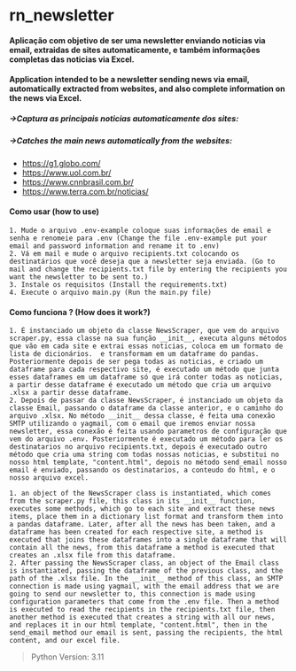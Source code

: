 # rn_newsletter
#### Aplicação com objetivo de ser uma newsletter enviando noticias via email, extraidas de sites automaticamente, e também informações completas das noticias via Excel.

#### Application intended to be a newsletter sending news via email, automatically extracted from websites, and also complete information on the news via Excel.

##### ->Captura as principais noticias automaticamente dos sites:
##### ->Catches the main news automatically from the websites:

- https://g1.globo.com/
- https://www.uol.com.br/
- https://www.cnnbrasil.com.br/
- https://www.terra.com.br/noticias/

#### Como usar (how to use)

    1. Mude o arquivo .env-example coloque suas informações de email e senha e renomeie para .env (Change the file .env-example put your email and password information and rename it to .env)
    2. Vá em mail e mude o arquivo recipients.txt colocando os destinatários que você deseja que a newsletter seja enviada. (Go to mail and change the recipients.txt file by entering the recipients you want the newsletter to be sent to.)
    3. Instale os requisitos (Install the requirements.txt)
    4. Execute o arquivo main.py (Run the main.py file)


#### Como funciona ? (How does it work?)

    1. É instanciado um objeto da classe NewsScraper, que vem do arquivo scraper.py, essa classe na sua função __init__, executa alguns métodos que vão em cada site e extrai essas noticias, coloca em um formato de lista de dicionários.  e transformam em um dataframe do pandas. Posteriormente depois de ser pega todas as noticias, e criado um dataframe para cada respectivo site, é executado um método que junta esses dataframes em um dataframe só que irá conter todas as noticias, a partir desse dataframe é executado um método que cria um arquivo .xlsx a partir desse dataframe.
    2. Depois de passar da classe NewsScraper, é instanciado um objeto da classe Email, passando o dataframe da classe anterior, e o caminho do arquivo .xlsx. No método __init__ dessa classe, é feita uma conexão SMTP utilizando o yagmail, com o email que iremos enviar nossa newsletter, essa conexão é feita usando parametros de configuração que vem do arquivo .env. Posteriormente é executado um método para ler os destinatarios no arquivo recipients.txt, depois é executado outro método que cria uma string com todas nossas noticias, e substitui no nosso html template, "content.html", depois no método send_email nosso email é enviado, passando os destinatarios, a conteudo do html, e o nosso arquivo excel.

    1. an object of the NewsScraper class is instantiated, which comes from the scraper.py file, this class in its __init__ function, executes some methods, which go to each site and extract these news items, place them in a dictionary list format and transform them into a pandas dataframe. Later, after all the news has been taken, and a dataframe has been created for each respective site, a method is executed that joins these dataframes into a single dataframe that will contain all the news, from this dataframe a method is executed that creates an .xlsx file from this dataframe.
    2. After passing the NewsScraper class, an object of the Email class is instantiated, passing the dataframe of the previous class, and the path of the .xlsx file. In the __init__ method of this class, an SMTP connection is made using yagmail, with the email address that we are going to send our newsletter to, this connection is made using configuration parameters that come from the .env file. Then a method is executed to read the recipients in the recipients.txt file, then another method is executed that creates a string with all our news, and replaces it in our html template, "content.html", then in the send_email method our email is sent, passing the recipients, the html content, and our excel file.

> Python Version: 3.11
